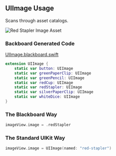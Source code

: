 ## UIImage Usage

Scans through asset catalogs.

![Red Stapler Image Asset](Images/ImageAssetRedStapler.png)

### Backboard Generated Code

[UIImage.blackboard.swift](/ExampleApp/Source/Generated/UIImage.blackboard.swift)

```swift
extension UIImage {
    static var button: UIImage
    static var greenPaperClip: UIImage
    static var greenPencil: UIImage
    static var redCup: UIImage
    static var redStapler: UIImage
    static var silverPaperClip: UIImage
    static var whiteDice: UIImage
}
```

### The Blackboard Way

```swift
imageView.image = .redStapler
```

### The Standard UIKit Way

```swift
imageView.image = UIImage(named: "red-stapler")
```
